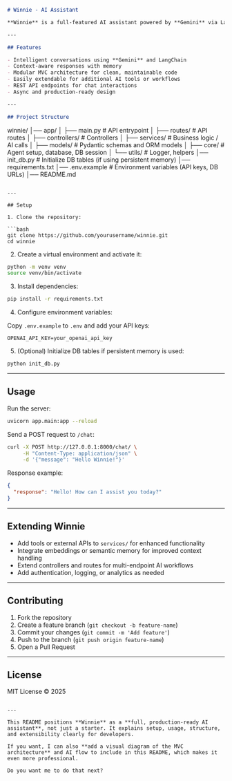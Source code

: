 ```markdown
# Winnie - AI Assistant

**Winnie** is a full-featured AI assistant powered by **Gemini** via LangChain, capable of intelligent, context-aware conversations. Designed with a modular MVC architecture, Winnie remembers past interactions and can be extended with tools, workflows, or additional AI features.

---

## Features

- Intelligent conversations using **Gemini** and LangChain
- Context-aware responses with memory
- Modular MVC architecture for clean, maintainable code
- Easily extendable for additional AI tools or workflows
- REST API endpoints for chat interactions
- Async and production-ready design

---

## Project Structure

```

winnie/
│── app/
│   ├── main.py              # API entrypoint
│   ├── routes/              # API routes
│   ├── controllers/         # Controllers
│   ├── services/            # Business logic / AI calls
│   ├── models/              # Pydantic schemas and ORM models
│   ├── core/                # Agent setup, database, DB session
│   └── utils/               # Logger, helpers
│── init\_db.py               # Initialize DB tables (if using persistent memory)
│── requirements.txt
│── .env.example             # Environment variables (API keys, DB URLs)
│── README.md

````

---

## Setup

1. Clone the repository:

```bash
git clone https://github.com/yourusername/winnie.git
cd winnie
````

2. Create a virtual environment and activate it:

```bash
python -m venv venv
source venv/bin/activate
```

3. Install dependencies:

```bash
pip install -r requirements.txt
```

4. Configure environment variables:

Copy `.env.example` to `.env` and add your API keys:

```
OPENAI_API_KEY=your_openai_api_key
```

5. (Optional) Initialize DB tables if persistent memory is used:

```bash
python init_db.py
```

---

## Usage

Run the server:

```bash
uvicorn app.main:app --reload
```

Send a POST request to `/chat`:

```bash
curl -X POST http://127.0.0.1:8000/chat/ \
     -H "Content-Type: application/json" \
     -d '{"message": "Hello Winnie!"}'
```

Response example:

```json
{
  "response": "Hello! How can I assist you today?"
}
```

---

## Extending Winnie

* Add tools or external APIs to `services/` for enhanced functionality
* Integrate embeddings or semantic memory for improved context handling
* Extend controllers and routes for multi-endpoint AI workflows
* Add authentication, logging, or analytics as needed

---

## Contributing

1. Fork the repository
2. Create a feature branch (`git checkout -b feature-name`)
3. Commit your changes (`git commit -m 'Add feature'`)
4. Push to the branch (`git push origin feature-name`)
5. Open a Pull Request

---

## License

MIT License © 2025

```

---

This README positions **Winnie** as a **full, production-ready AI assistant**, not just a starter. It explains setup, usage, structure, and extensibility clearly for developers.  

If you want, I can also **add a visual diagram of the MVC architecture** and AI flow to include in this README, which makes it even more professional.  

Do you want me to do that next?
```
